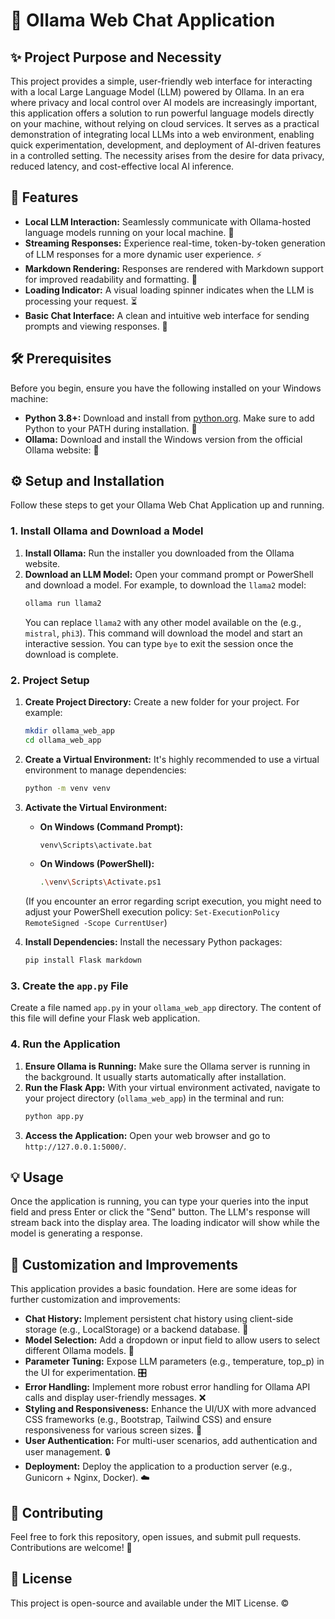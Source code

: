 # 🤖 Ollama Web Chat Application

## ✨ Project Purpose and Necessity

This project provides a simple, user-friendly web interface for interacting with a local Large Language Model (LLM) powered by Ollama. In an era where privacy and local control over AI models are increasingly important, this application offers a solution to run powerful language models directly on your machine, without relying on cloud services. It serves as a practical demonstration of integrating local LLMs into a web environment, enabling quick experimentation, development, and deployment of AI-driven features in a controlled setting. The necessity arises from the desire for data privacy, reduced latency, and cost-effective local AI inference.

## 🚀 Features

*   **Local LLM Interaction:** Seamlessly communicate with Ollama-hosted language models running on your local machine. 🧠
*   **Streaming Responses:** Experience real-time, token-by-token generation of LLM responses for a more dynamic user experience. ⚡
*   **Markdown Rendering:** Responses are rendered with Markdown support for improved readability and formatting. 📝
*   **Loading Indicator:** A visual loading spinner indicates when the LLM is processing your request. ⏳
*   **Basic Chat Interface:** A clean and intuitive web interface for sending prompts and viewing responses. 💬

## 🛠️ Prerequisites

Before you begin, ensure you have the following installed on your Windows machine:

*   **Python 3.8+:** Download and install from [python.org](https://www.python.org/). Make sure to add Python to your PATH during installation. 🐍
*   **Ollama:** Download and install the Windows version from the official Ollama website: <mcurl name="Ollama Downloads" url="https://ollama.com/download"></mcurl> 🦙

## ⚙️ Setup and Installation

Follow these steps to get your Ollama Web Chat Application up and running.

### 1. Install Ollama and Download a Model

1.  **Install Ollama:** Run the installer you downloaded from the Ollama website.
2.  **Download an LLM Model:** Open your command prompt or PowerShell and download a model. For example, to download the `llama2` model:
    ```bash
    ollama run llama2
    ```
    You can replace `llama2` with any other model available on the <mcurl name="Ollama Library" url="https://ollama.com/library"></mcurl> (e.g., `mistral`, `phi3`). This command will download the model and start an interactive session. You can type `bye` to exit the session once the download is complete.

### 2. Project Setup

1.  **Create Project Directory:** Create a new folder for your project. For example:
    ```bash
    mkdir ollama_web_app
    cd ollama_web_app
    ```
2.  **Create a Virtual Environment:** It's highly recommended to use a virtual environment to manage dependencies:
    ```bash
    python -m venv venv
    ```
3.  **Activate the Virtual Environment:**
    *   **On Windows (Command Prompt):**
        ```bash
        venv\Scripts\activate.bat
        ```
    *   **On Windows (PowerShell):**
        ```bash
        .\venv\Scripts\Activate.ps1
        ```
    (If you encounter an error regarding script execution, you might need to adjust your PowerShell execution policy: `Set-ExecutionPolicy RemoteSigned -Scope CurrentUser`)

4.  **Install Dependencies:** Install the necessary Python packages:
    ```bash
    pip install Flask markdown
    ```

### 3. Create the `app.py` File

Create a file named `app.py` in your `ollama_web_app` directory. The content of this file will define your Flask web application.

### 4. Run the Application

1.  **Ensure Ollama is Running:** Make sure the Ollama server is running in the background. It usually starts automatically after installation.
2.  **Run the Flask App:** With your virtual environment activated, navigate to your project directory (`ollama_web_app`) in the terminal and run:
    ```bash
    python app.py
    ```
3.  **Access the Application:** Open your web browser and go to `http://127.0.0.1:5000/`.

## 💡 Usage

Once the application is running, you can type your queries into the input field and press Enter or click the "Send" button. The LLM's response will stream back into the display area. The loading indicator will show while the model is generating a response.

## 🌟 Customization and Improvements

This application provides a basic foundation. Here are some ideas for further customization and improvements:

*   **Chat History:** Implement persistent chat history using client-side storage (e.g., LocalStorage) or a backend database. 💾
*   **Model Selection:** Add a dropdown or input field to allow users to select different Ollama models. 🔄
*   **Parameter Tuning:** Expose LLM parameters (e.g., temperature, top_p) in the UI for experimentation. 🎛️
*   **Error Handling:** Implement more robust error handling for Ollama API calls and display user-friendly messages. ❌
*   **Styling and Responsiveness:** Enhance the UI/UX with more advanced CSS frameworks (e.g., Bootstrap, Tailwind CSS) and ensure responsiveness for various screen sizes. 🎨
*   **User Authentication:** For multi-user scenarios, add authentication and user management. 🔒
*   **Deployment:** Deploy the application to a production server (e.g., Gunicorn + Nginx, Docker). ☁️

## 🤝 Contributing

Feel free to fork this repository, open issues, and submit pull requests. Contributions are welcome! 🎉

## 📄 License

This project is open-source and available under the MIT License. ©
